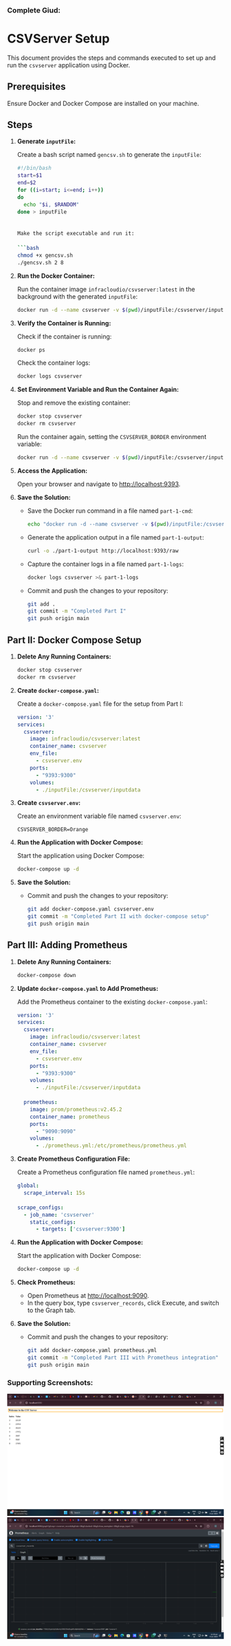 ### Complete Giud:

# CSVServer Setup

This document provides the steps and commands executed to set up and run the `csvserver` application using Docker.

## Prerequisites

Ensure Docker and Docker Compose are installed on your machine.

## Steps

1. **Generate `inputFile`:**

   Create a bash script named `gencsv.sh` to generate the `inputFile`:

   ```bash
   #!/bin/bash
   start=$1
   end=$2
   for ((i=start; i<=end; i++))
   do
     echo "$i, $RANDOM"
   done > inputFile


   Make the script executable and run it:

   ```bash
   chmod +x gencsv.sh
   ./gencsv.sh 2 8
   ```

2. **Run the Docker Container:**

   Run the container image `infracloudio/csvserver:latest` in the background with the generated `inputFile`:

   ```bash
   docker run -d --name csvserver -v $(pwd)/inputFile:/csvserver/inputdata infracloudio/csvserver:latest
   ```

3. **Verify the Container is Running:**

   Check if the container is running:

   ```bash
   docker ps
   ```

   Check the container logs:

   ```bash
   docker logs csvserver
   ```

4. **Set Environment Variable and Run the Container Again:**

   Stop and remove the existing container:

   ```bash
   docker stop csvserver
   docker rm csvserver
   ```

   Run the container again, setting the `CSVSERVER_BORDER` environment variable:

   ```bash
   docker run -d --name csvserver -v $(pwd)/inputFile:/csvserver/inputdata -e CSVSERVER_BORDER=Orange -p 9393:9300 infracloudio/csvserver:latest
   ```

5. **Access the Application:**

   Open your browser and navigate to [http://localhost:9393](http://localhost:9393).

6. **Save the Solution:**

   - Save the Docker run command in a file named `part-1-cmd`:

     ```bash
     echo "docker run -d --name csvserver -v $(pwd)/inputFile:/csvserver/inputdata -e CSVSERVER_BORDER=Orange -p 9393:9300 infracloudio/csvserver:latest" > part-1-cmd
     ```

   - Generate the application output in a file named `part-1-output`:

     ```bash
     curl -o ./part-1-output http://localhost:9393/raw
     ```

   - Capture the container logs in a file named `part-1-logs`:

     ```bash
     docker logs csvserver >& part-1-logs
     ```

   - Commit and push the changes to your repository:

     ```bash
     git add .
     git commit -m "Completed Part I"
     git push origin main
     ```

## Part II: Docker Compose Setup

1. **Delete Any Running Containers:**

   ```bash
   docker stop csvserver
   docker rm csvserver
   ```

2. **Create `docker-compose.yaml`:**

   Create a `docker-compose.yaml` file for the setup from Part I:

   ```yaml
   version: '3'
   services:
     csvserver:
       image: infracloudio/csvserver:latest
       container_name: csvserver
       env_file:
         - csvserver.env
       ports:
         - "9393:9300"
       volumes:
         - ./inputFile:/csvserver/inputdata
   ```

3. **Create `csvserver.env`:**

   Create an environment variable file named `csvserver.env`:

   ```env
   CSVSERVER_BORDER=Orange
   ```

4. **Run the Application with Docker Compose:**

   Start the application using Docker Compose:

   ```bash
   docker-compose up -d
   ```

5. **Save the Solution:**

   - Commit and push the changes to your repository:

     ```bash
     git add docker-compose.yaml csvserver.env
     git commit -m "Completed Part II with docker-compose setup"
     git push origin main
     ```

## Part III: Adding Prometheus

1. **Delete Any Running Containers:**

   ```bash
   docker-compose down
   ```

2. **Update `docker-compose.yaml` to Add Prometheus:**

   Add the Prometheus container to the existing `docker-compose.yaml`:

   ```yaml
   version: '3'
   services:
     csvserver:
       image: infracloudio/csvserver:latest
       container_name: csvserver
       env_file:
         - csvserver.env
       ports:
         - "9393:9300"
       volumes:
         - ./inputFile:/csvserver/inputdata

     prometheus:
       image: prom/prometheus:v2.45.2
       container_name: prometheus
       ports:
         - "9090:9090"
       volumes:
         - ./prometheus.yml:/etc/prometheus/prometheus.yml
   ```

3. **Create Prometheus Configuration File:**

   Create a Prometheus configuration file named `prometheus.yml`:

   ```yaml
   global:
     scrape_interval: 15s

   scrape_configs:
     - job_name: 'csvserver'
       static_configs:
         - targets: ['csvserver:9300']
   ```

4. **Run the Application with Docker Compose:**

   Start the application with Docker Compose:

   ```bash
   docker-compose up -d
   ```

5. **Check Prometheus:**

   - Open Prometheus at [http://localhost:9090](http://localhost:9090).
   - In the query box, type `csvserver_records`, click Execute, and switch to the Graph tab.

6. **Save the Solution:**

   - Commit and push the changes to your repository:

     ```bash
     git add docker-compose.yaml prometheus.yml
     git commit -m "Completed Part III with Prometheus integration"
     git push origin main
     ```

### Supporting Screenshots:
![Supporting Screenshot](https://github.com/hardikkwatra/csvserver/blob/44be75c66fa2a9de049d5a031e3d140252c2a7f3/solution/SupportingScreenshot1.png)
![Supporting Screenshot](https://github.com/hardikkwatra/csvserver/blob/44be75c66fa2a9de049d5a031e3d140252c2a7f3/solution/SupportingScreenshot2.png)



